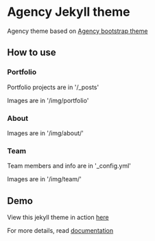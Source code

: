 # Agency Jekyll theme

Agency theme based on [Agency bootstrap theme ](https://startbootstrap.com/template-overviews/agency/)

## How to use

### Portfolio 

Portfolio projects are in '/_posts'

Images are in '/img/portfolio'

### About

Images are in '/img/about/'

### Team

Team members and info are in '_config.yml'

Images are in '/img/team/'


## Demo

View this jekyll theme in action [here](https://y7kim.github.io/agency-jekyll-theme)

For more details, read [documentation](http://jekyllrb.com/)
